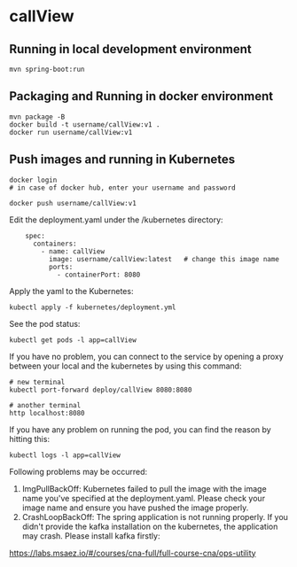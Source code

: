 # callView

## Running in local development environment

```
mvn spring-boot:run
```

## Packaging and Running in docker environment

```
mvn package -B
docker build -t username/callView:v1 .
docker run username/callView:v1
```

## Push images and running in Kubernetes

```
docker login 
# in case of docker hub, enter your username and password

docker push username/callView:v1
```

Edit the deployment.yaml under the /kubernetes directory:
```
    spec:
      containers:
        - name: callView
          image: username/callView:latest   # change this image name
          ports:
            - containerPort: 8080

```

Apply the yaml to the Kubernetes:
```
kubectl apply -f kubernetes/deployment.yml
```

See the pod status:
```
kubectl get pods -l app=callView
```

If you have no problem, you can connect to the service by opening a proxy between your local and the kubernetes by using this command:
```
# new terminal
kubectl port-forward deploy/callView 8080:8080

# another terminal
http localhost:8080
```

If you have any problem on running the pod, you can find the reason by hitting this:
```
kubectl logs -l app=callView
```

Following problems may be occurred:

1. ImgPullBackOff:  Kubernetes failed to pull the image with the image name you've specified at the deployment.yaml. Please check your image name and ensure you have pushed the image properly.
1. CrashLoopBackOff: The spring application is not running properly. If you didn't provide the kafka installation on the kubernetes, the application may crash. Please install kafka firstly:

https://labs.msaez.io/#/courses/cna-full/full-course-cna/ops-utility

